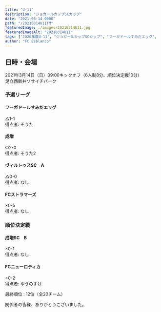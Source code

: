 ```yaml
---
title: "U-11"
description: "ジョガールカップSCカップ"
date: "2021-03-14 0900"
path: "/20210314U11TM"
featuredImage: ./images/20210314U11.jpg
featuredImageAlt: "20210314U11"
tags: ["2020年度U-11", "ジョガールカップSCカップ", "フーガドールすみだエッグ", "ヴィルトゥスSC", "FCストラマーズ", "FCニューロティカ", "成増"]
author: "FC Esblanco"
---
```


## 日時・会場

2021年3月14日（日）09:00キックオフ（6人制8分、順位決定戦10分）  
足立西新井ソサイチパーク

### 予選リーグ

#### フーガドールすみだエッグ
△1-1  
得点者: そうた

#### 成増
○2-0  
得点者: そうた2


#### ヴィルトゥスSC　A
△0-0  
得点者: なし

#### FCストラマーズ
×0-5  
得点者: なし

### 順位決定戦

#### 成増SC　B
×0-1  
得点者: なし

#### FCニューロティカ
×0-2  
得点者: ゆうのすけ


最終順位 : 12位（全20チーム）


関係者の皆様、ありがとうございました。
